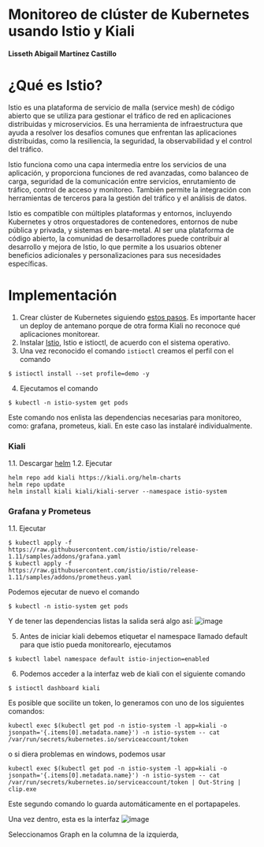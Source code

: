 # Monitoreo de clúster de Kubernetes usando Istio y Kiali

#### Lisseth Abigail Martínez Castillo

# ¿Qué es Istio?
Istio es una plataforma de servicio de malla (service mesh) de código abierto que se utiliza para gestionar el tráfico de red en aplicaciones distribuidas y microservicios. Es una herramienta de infraestructura que ayuda a resolver los desafíos comunes que enfrentan las aplicaciones distribuidas, como la resiliencia, la seguridad, la observabilidad y el control del tráfico.

Istio funciona como una capa intermedia entre los servicios de una aplicación, y proporciona funciones de red avanzadas, como balanceo de carga, seguridad de la comunicación entre servicios, enrutamiento de tráfico, control de acceso y monitoreo. También permite la integración con herramientas de terceros para la gestión del tráfico y el análisis de datos.

Istio es compatible con múltiples plataformas y entornos, incluyendo Kubernetes y otros orquestadores de contenedores, entornos de nube pública y privada, y sistemas en bare-metal. Al ser una plataforma de código abierto, la comunidad de desarrolladores puede contribuir al desarrollo y mejora de Istio, lo que permite a los usuarios obtener beneficios adicionales y personalizaciones para sus necesidades específicas.

# Implementación

1. Crear clúster de Kubernetes siguiendo [estos pasos](https://github.com/lissethamc/practicas-tolerante-fallos/tree/main/kubernetes). Es importante hacer un deploy de antemano porque de otra forma Kiali no reconoce qué aplicaciones monitorear.
2. Instalar [Istio](https://github.com/istio/istio/releases/tag/1.17.2), Istio e istioctl, de acuerdo con el sistema operativo.
3. Una vez reconocido el comando `istioctl` creamos el perfil con el comando
```shell
$ istioctl install --set profile=demo -y
```
4. Ejecutamos el comando
```shell
$ kubectl -n istio-system get pods
```
Este comando nos enlista las dependencias necesarias para monitoreo, como: grafana, prometeus, kiali. En este caso las instalaré individualmente.

### Kiali
1.1. Descargar [helm](https://github.com/helm/helm/releases)
1.2. Ejecutar
```shell
helm repo add kiali https://kiali.org/helm-charts
helm repo update
helm install kiali kiali/kiali-server --namespace istio-system
```

### Grafana y Prometeus
1.1. Ejecutar
```shell
$ kubectl apply -f https://raw.githubusercontent.com/istio/istio/release-1.11/samples/addons/grafana.yaml
$ kubectl apply -f https://raw.githubusercontent.com/istio/istio/release-1.11/samples/addons/prometheus.yaml
```

Podemos ejecutar de nuevo el comando
```shell
$ kubectl -n istio-system get pods
```
Y de tener las dependencias listas la salida será algo así:
![image](https://user-images.githubusercontent.com/33168405/236783571-d7710418-8a29-4141-a20a-1bdc9b8307e5.png)

5. Antes de iniciar kiali debemos etiquetar el namespace llamado default para que istio pueda monitorearlo, ejecutamos
```shell
$ kubectl label namespace default istio-injection=enabled
```
6. Podemos acceder a la interfaz web de kiali con el siguiente comando
```shell
$ istioctl dashboard kiali
```
Es posible que socilite un token, lo generamos con uno de los siguientes comandos:
```shell
kubectl exec $(kubectl get pod -n istio-system -l app=kiali -o jsonpath='{.items[0].metadata.name}') -n istio-system -- cat /var/run/secrets/kubernetes.io/serviceaccount/token
```
o si diera problemas en windows, podemos usar
```shell
kubectl exec $(kubectl get pod -n istio-system -l app=kiali -o jsonpath='{.items[0].metadata.name}') -n istio-system -- cat /var/run/secrets/kubernetes.io/serviceaccount/token | Out-String | clip.exe
```
Este segundo comando lo guarda automáticamente en el portapapeles.

Una vez dentro, esta es la interfaz
![image](https://user-images.githubusercontent.com/33168405/236784907-182c6a45-9006-4e1c-bc7a-74c3e5f08df7.png)

Seleccionamos Graph en la columna de la izquierda, 

